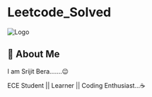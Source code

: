 # Leetcode_Solved



![Logo](https://upload.wikimedia.org/wikipedia/commons/0/0a/LeetCode_Logo_black_with_text.svg)


## 🚀 About Me
I am Srijit Bera.......😉

ECE Student || Learner || Coding Enthusiast...☕


